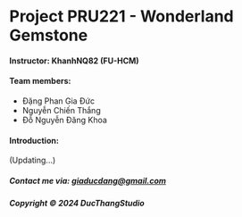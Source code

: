 # Project PRU221 - Wonderland Gemstone

#### Instructor: KhanhNQ82 (FU-HCM)

#### Team members:

- Đặng Phan Gia Đức
- Nguyễn Chiến Thắng
- Đỗ Nguyễn Đăng Khoa

#### Introduction:
(Updating...)

##### Contact me via: giaducdang@gmail.com

##### Copyright &#169; 2024 DucThangStudio